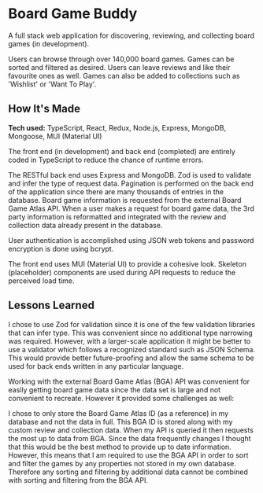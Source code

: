 # Board Game Buddy

A full stack web application for discovering, reviewing, and collecting board games (in development).

Users can browse through over 140,000 board games. Games can be sorted and filtered as desired. Users can leave reviews and like their favourite ones as well. Games can also be added to collections such as 'Wishlist' or 'Want To Play'.

## How It's Made

**Tech used:** TypeScript, React, Redux, Node.js, Express, MongoDB, Mongoose, MUI (Material UI)

The front end (in development) and back end (completed) are entirely coded in TypeScript to reduce the chance of runtime errors.

The RESTful back end uses Express and MongoDB. Zod is used to validate and infer the type of request data. Pagination is performed on the back end of the application since there are many thousands of entries in the database. Board game information is requested from the external Board Game Atlas API. When a user makes a request for board game data, the 3rd party information is reformatted and integrated with the review and collection data already present in the database.

User authentication is accomplished using JSON web tokens and password encryption is done using bcrypt.

The front end uses MUI (Material UI) to provide a cohesive look. Skeleton (placeholder) components are used during API requests to reduce the perceived load time.

## Lessons Learned

I chose to use Zod for validation since it is one of the few validation libraries that can infer type. This was convenient since no additional type narrowing was required. However, with a larger-scale application it might be better to use a validator which follows a recognized standard such as JSON Schema. This would provide better future-proofing and allow the same schema to be used for back ends written in any particular language.

Working with the external Board Game Atlas (BGA) API was convenient for easily getting board game data since the data set is large and not convenient to recreate. However it provided some challenges as well:

I chose to only store the Board Game Atlas ID (as a reference) in my database and not the data in full. This BGA ID is stored along with my custom review and collection data. When my API is queried it then requests the most up to data from BGA. Since the data frequently changes I thought that this would be the best method to provide up to date information. However, this means that I am required to use the BGA API in order to sort and filter the games by any properties not stored in my own database. Therefore any sorting and filtering by additional data cannot be combined with sorting and filtering from the BGA API.

